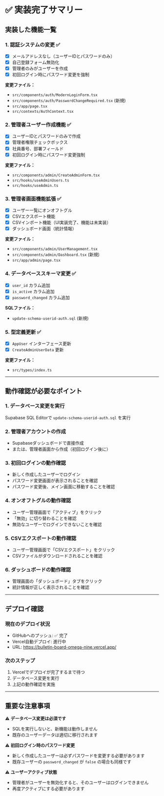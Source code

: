 # ✅ 実装完了サマリー

## 実装した機能一覧

### 1. 認証システムの変更 ✅
- [x] メールアドレスなし（ユーザーIDとパスワードのみ）
- [x] 自己登録フォーム無効化
- [x] 管理者のみがユーザーを作成
- [x] 初回ログイン時にパスワード変更を強制

**変更ファイル：**
- `src/components/auth/ModernLoginForm.tsx`
- `src/components/auth/PasswordChangeRequired.tsx` (新規)
- `src/app/page.tsx`
- `src/contexts/AuthContext.tsx`

### 2. 管理者ユーザー作成機能 ✅
- [x] ユーザーIDとパスワードのみで作成
- [x] 管理者権限チェックボックス
- [x] 社員番号、部署フィールド
- [x] 初回ログイン時にパスワード変更強制

**変更ファイル：**
- `src/components/admin/CreateAdminForm.tsx`
- `src/hooks/useAdminUsers.ts`
- `src/hooks/useAdmin.ts`

### 3. 管理者画面機能拡張 ✅
- [x] ユーザー一覧にオンオフトグル
- [x] CSVエクスポート機能
- [x] CSVインポート機能（UI実装完了、機能は未実装）
- [x] ダッシュボード画面（統計情報）

**変更ファイル：**
- `src/components/admin/UserManagement.tsx`
- `src/components/admin/Dashboard.tsx` (新規)
- `src/app/admin/page.tsx`

### 4. データベーススキーマ変更 ✅
- [x] `user_id` カラム追加
- [x] `is_active` カラム追加
- [x] `password_changed` カラム追加

**SQLファイル：**
- `update-schema-userid-auth.sql` (新規)

### 5. 型定義更新 ✅
- [x] `AppUser` インターフェース更新
- [x] `CreateAdminUserData` 更新

**変更ファイル：**
- `src/types/index.ts`

---

## 動作確認が必要なポイント

### 1. データベース変更を実行
Supabase SQL Editorで `update-schema-userid-auth.sql` を実行

### 2. 管理者アカウントの作成
- Supabaseダッシュボードで直接作成
- または、管理者画面から作成（初回ログイン後に）

### 3. 初回ログインの動作確認
- 新しく作成したユーザーでログイン
- パスワード変更画面が表示されることを確認
- パスワード変更後、メイン画面に移動することを確認

### 4. オンオフトグルの動作確認
- ユーザー管理画面で「アクティブ」をクリック
- 「無効」に切り替わることを確認
- 無効なユーザーでログインできないことを確認

### 5. CSVエクスポートの動作確認
- ユーザー管理画面で「CSVエクスポート」をクリック
- CSVファイルがダウンロードされることを確認

### 6. ダッシュボードの動作確認
- 管理画面の「ダッシュボード」タブをクリック
- 統計情報が正しく表示されることを確認

---

## デプロイ確認

### 現在のデプロイ状況
- GitHubへのプッシュ: ✅ 完了
- Vercel自動デプロイ: 進行中
- URL: https://bulletin-board-omega-nine.vercel.app/

### 次のステップ
1. Vercelでデプロイが完了するまで待つ
2. データベース変更を実行
3. 上記の動作確認を実施

---

## 重要な注意事項

⚠️ **データベース変更は必須です**
- SQLを実行しないと、新機能は動作しません
- 既存のユーザーデータは適切に移行されます

⚠️ **初回ログイン時のパスワード変更**
- 新しく作成したユーザーは必ずパスワードを変更する必要があります
- 既存ユーザーの `password_changed` が `false` の場合も同様です

⚠️ **ユーザーアクティブ状態**
- 管理者がユーザーを無効化すると、そのユーザーはログインできません
- 再度アクティブにする必要があります

